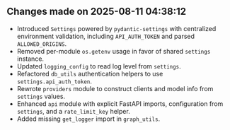 ## Changes made on 2025-08-11 04:38:12
- Introduced `Settings` powered by `pydantic-settings` with centralized environment validation, including `API_AUTH_TOKEN` and parsed `ALLOWED_ORIGINS`.
- Removed per-module `os.getenv` usage in favor of shared `settings` instance.
- Updated `logging_config` to read log level from `settings`.
- Refactored `db_utils` authentication helpers to use `settings.api_auth_token`.
- Rewrote `providers` module to construct clients and model info from `settings` values.
- Enhanced `api` module with explicit FastAPI imports, configuration from `settings`, and a `rate_limit_key` helper.
- Added missing `get_logger` import in `graph_utils`.
